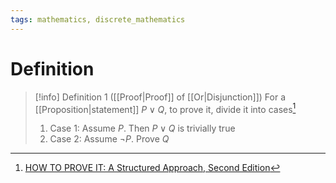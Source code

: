 ```yaml
---
tags: mathematics, discrete_mathematics
---
```


# Definition

> [!info] Definition 1 ([[Proof|Proof]] of [[Or|Disjunction]])
> For a [[Proposition|statement]] $P \lor Q$, to prove it, divide it into cases[^1]
> 1) Case 1: Assume $P$. Then $P \lor Q$ is trivially true
> 2) Case 2: Assume $\neg P$. Prove $Q$

[^1]: [HOW TO PROVE IT: A Structured Approach, Second Edition](zotero://open-pdf/library/items/THI2Q4PN?page=155)